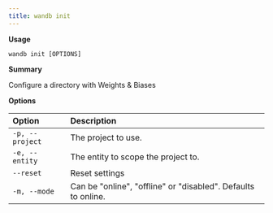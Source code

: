 ```yaml
---
title: wandb init
---
```


**Usage**

`wandb init [OPTIONS]`

**Summary**

Configure a directory with Weights & Biases


**Options**

| **Option** | **Description** |
| :--- | :--- |
| `-p, --project` | The project to use. |
| `-e, --entity` | The entity to scope the project to. |
| `--reset` | Reset settings |
| `-m, --mode` | Can be "online", "offline" or "disabled". Defaults to   online. |



